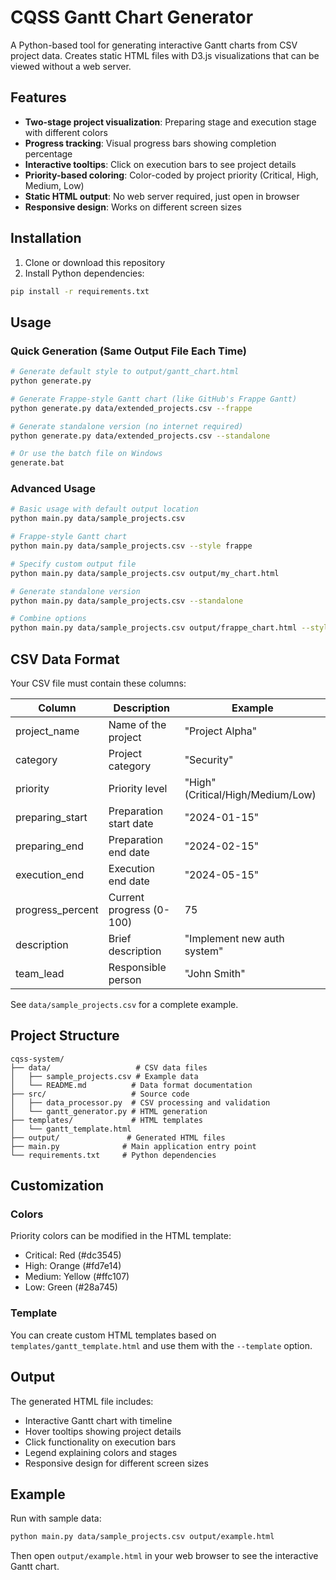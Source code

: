 # CQSS Gantt Chart Generator

A Python-based tool for generating interactive Gantt charts from CSV project data. Creates static HTML files with D3.js visualizations that can be viewed without a web server.

## Features

- **Two-stage project visualization**: Preparing stage and execution stage with different colors
- **Progress tracking**: Visual progress bars showing completion percentage
- **Interactive tooltips**: Click on execution bars to see project details
- **Priority-based coloring**: Color-coded by project priority (Critical, High, Medium, Low)
- **Static HTML output**: No web server required, just open in browser
- **Responsive design**: Works on different screen sizes

## Installation

1. Clone or download this repository
2. Install Python dependencies:
```bash
pip install -r requirements.txt
```

## Usage

### Quick Generation (Same Output File Each Time)
```bash
# Generate default style to output/gantt_chart.html
python generate.py

# Generate Frappe-style Gantt chart (like GitHub's Frappe Gantt)
python generate.py data/extended_projects.csv --frappe

# Generate standalone version (no internet required)
python generate.py data/extended_projects.csv --standalone

# Or use the batch file on Windows
generate.bat
```

### Advanced Usage
```bash
# Basic usage with default output location
python main.py data/sample_projects.csv

# Frappe-style Gantt chart
python main.py data/sample_projects.csv --style frappe

# Specify custom output file
python main.py data/sample_projects.csv output/my_chart.html

# Generate standalone version
python main.py data/sample_projects.csv --standalone

# Combine options
python main.py data/sample_projects.csv output/frappe_chart.html --style frappe
```

## CSV Data Format

Your CSV file must contain these columns:

| Column | Description | Example |
|--------|-------------|---------|
| project_name | Name of the project | "Project Alpha" |
| category | Project category | "Security" |
| priority | Priority level | "High" (Critical/High/Medium/Low) |
| preparing_start | Preparation start date | "2024-01-15" |
| preparing_end | Preparation end date | "2024-02-15" |
| execution_end | Execution end date | "2024-05-15" |
| progress_percent | Current progress (0-100) | 75 |
| description | Brief description | "Implement new auth system" |
| team_lead | Responsible person | "John Smith" |

See `data/sample_projects.csv` for a complete example.

## Project Structure

```
cqss-system/
├── data/                   # CSV data files
│   ├── sample_projects.csv # Example data
│   └── README.md          # Data format documentation
├── src/                   # Source code
│   ├── data_processor.py  # CSV processing and validation
│   └── gantt_generator.py # HTML generation
├── templates/             # HTML templates
│   └── gantt_template.html
├── output/               # Generated HTML files
├── main.py              # Main application entry point
└── requirements.txt     # Python dependencies
```

## Customization

### Colors
Priority colors can be modified in the HTML template:
- Critical: Red (#dc3545)
- High: Orange (#fd7e14) 
- Medium: Yellow (#ffc107)
- Low: Green (#28a745)

### Template
You can create custom HTML templates based on `templates/gantt_template.html` and use them with the `--template` option.

## Output

The generated HTML file includes:
- Interactive Gantt chart with timeline
- Hover tooltips showing project details
- Click functionality on execution bars
- Legend explaining colors and stages
- Responsive design for different screen sizes

## Example

Run with sample data:
```bash
python main.py data/sample_projects.csv output/example.html
```

Then open `output/example.html` in your web browser to see the interactive Gantt chart.
